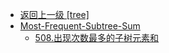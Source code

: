 - [返回上一级 [tree]](算法/tree/)
- [Most-Frequent-Subtree-Sum](算法/tree/Most-Frequent-Subtree-Sum/)
  - [508.出现次数最多的子树元素和](算法/tree/Most-Frequent-Subtree-Sum/508.出现次数最多的子树元素和.md)

